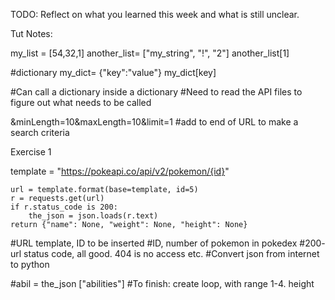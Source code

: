 TODO: Reflect on what you learned this week and what is still unclear.

Tut Notes:

my_list = [54,32,1]
another_list= ["my_string", "!", "2"]
another_list[1]

#dictionary
my_dict= {"key":"value"}
my_dict[key]

#Can call a dictionary inside a dictionary
#Need to read the API files to figure out what needs to be called



&minLength=10&maxLength=10&limit=1
#add to end of URL to make a search criteria

Exercise 1

template = "https://pokeapi.co/api/v2/pokemon/{id}"

    url = template.format(base=template, id=5)
    r = requests.get(url)
    if r.status_code is 200:
        the_json = json.loads(r.text)
    return {"name": None, "weight": None, "height": None}

#URL template, ID to be inserted
#ID, number of pokemon in pokedex
#200- url status code, all good. 404 is no access etc.
#Convert json from internet to python

#abil = the_json ["abilities"]
#To finish: create loop, with range 1-4. height 